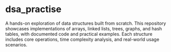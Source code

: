 # dsa_practise
A hands-on exploration of data structures built from scratch. This repository showcases implementations of arrays, linked lists, trees, graphs, and hash tables, with documented code and practical examples. Each structure includes core operations, time complexity analysis, and real-world usage scenarios.
